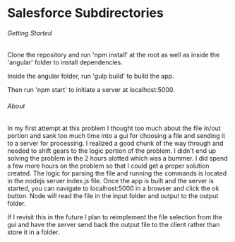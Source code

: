 # Salesforce Subdirectories

###### Getting Started
Clone the repository and run 'npm install' at the root as well as inside the 'angular' folder to install dependencies.

Inside the angular folder, run 'gulp build' to build the app.

Then run 'npm start' to initiate a server at localhost:5000.

###### About
In my first attempt at this problem I thought too much about the file in/out portion and sank too much time into a gui for choosing a file and sending it to a server for processing. I realized a good chunk of the way through and needed to shift gears to the logic portion of the problem. I didn't end up solving the problem in the 2 hours alotted which was a bummer. I did spend a few more hours on the problem so that I could get a proper solution created. The logic for parsing the file and running the commands is located in the nodejs server index.js file. Once the app is built and the server is started, you can navigate to localhost:5000 in a browser and click the ok button. Node will read the file in the input folder and output to the output folder.

If I revisit this in the future I plan to reimplement the file selection from the gui and have the server send back the output file to the client rather than store it in a folder.